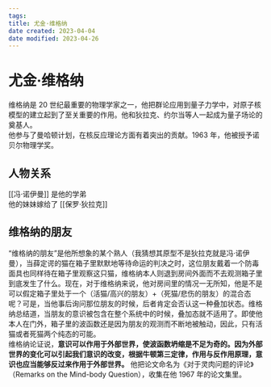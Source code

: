 ```yaml
---
tags:
title: 尤金·维格纳
date created: 2023-04-04
date modified: 2023-04-26
---
```


# 尤金·维格纳

维格纳是 20 世纪最重要的物理学家之一，他把群论应用到量子力学中，对原子核模型的建立起到了至关重要的作用。他和狄拉克、约尔当等人一起成为量子场论的奠基人。  
他参与了曼哈顿计划，在核反应理论方面有着突出的贡献。1963 年，他被授予诺贝尔物理学奖。

## 人物关系

[[冯·诺伊曼]] 是他的学弟  
他的妹妹嫁给了 [[保罗·狄拉克]]

## 维格纳的朋友

“维格纳的朋友”是他所想象的某个熟人（我猜想其原型不是狄拉克就是冯·诺伊曼），当薛定谔的猫在箱子里默默地等待命运的判决之时，这位朋友戴着一个防毒面具也同样待在箱子里观察这只猫，维格纳本人则退到房间外面而不去观测箱子里到底发生了什么。现在，对于维格纳来说，他对房间里的情况一无所知，他是不是可以假定箱子里处于一个（活猫/高兴的朋友）+（死猫/悲伤的朋友）的混合态呢？可是，当他事后询问那位朋友的时候，后者肯定会否认这一种叠加状态。维格纳总结道，当朋友的意识被包含在整个系统中的时候，叠加态就不适用了。即使他本人在门外，箱子里的波函数还是因为朋友的观测而不断地被触动，因此，只有活猫或者死猫两个纯态的可能。  
维格纳论证说，**意识可以作用于外部世界，使波函数坍缩是不足为奇的。因为外部世界的变化可以引起我们意识的改变，根据牛顿第三定律，作用与反作用原理，意识也应当能够反过来作用于外部世界。** 他把论文命名为《对于灵肉问题的评论》（Remarks on the Mind-body Question），收集在他 1967 年的论文集里。

